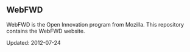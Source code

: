 ## WebFWD

WebFWD is the Open Innovation program from Mozilla.  This 
repository contains the WebFWD website.

Updated: 2012-07-24